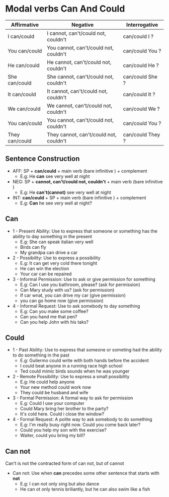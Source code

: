 # Modal verbs Can And Could

| Affirmative | Negative | Interrogative |
|-------|--------|-----------|
| I  can/could| I  cannot, can't/could not, couldn't | can/could I  ?|
| You can/could| You cannot, can't/could not, couldn't | can/could You ?|
| He can/could| He cannot, can't/could not, couldn't | can/could He ?|
| She can/could| She cannot, can't/could not, couldn't | can/could She ?|
| It can/could| It cannot, can't/could not, couldn't | can/could It ?|
| We can/could| We cannot, can't/could not, couldn't | can/could We ?|
| You can/could| You cannot, can't/could not, couldn't | can/could You ?|
| They can/could| They cannot, can't/could not, couldn't | can/could They ?|

## Sentence Construction

- AFF: SP + **can/could** + main verb (bare infinitive ) + complement
  - E.g: He **can** see very well at night
- NEG: SP + **cannot, can't/could not, couldn't** + main verb (bare infinitive )
  - E.g: He **can't(cannot)** see very well at night
- INT: **can/could** + SP + main verb (bare infinitive ) + complement
  - E.g: **Can** he see very well at night?

## Can

- 1 - Present Ability: Use to express that someone or something has the ability to day something in the present
  - E.g: She can speak italian very well
  - Birds can fly
  - My grandpa can drive a car
- 2 - Possibility: Use to express a possibility
  - E.g: It can get very cold there tonight
  - He can win the election
  - Your car can be repaired
- 3 - Informal Permission: Use to ask or give permission for something
  - E.g: Can I use you bathroom, please? (ask for permission)
  - Can Mary study with us? (ask for permission)
  - If car wnat, you can drive my car (give permission)
  - you can go home now (give permission)
- 4 - Informal Request: Use to ask somebody to day something
  - E.g: Can you make some coffee?
  - Can you hand me that pen?
  - Can you help John with his taks?

## Could

- 1 - Past Ability: Use to express that someone or someting had the ability to do something in the past
  - E.g: Guilermo could write with both hands before the accident
  - I could beat anyone in a running race high school
  - Ted could mimic birds sounds when he was younger
- 2 - Remote Possibility: Use to express a small possibility
  - E.g: He could help anyone
  - Your new method could work now
  - They could be husband and wife
- 3 - Formal Permission: A formal way to ask for permission
  - E.g: Could I use your computer
  - Could Mary bring her brother to the party?
  - It's cold here. Could i close the window?
- 4 - Formal Request: A polite way to ask somebody to do something
  - E.g: I'm really busy right now. Could you come back later?
  - Could you help my son with the exercise?
  - Waiter, could you bring my bill?

## Can not

Can't is not the contracted form of can not, but of cannot

- Can not: Use when **can** precedes some other sentence that starts with **not**
  - E.g: I can not only sing but also dance
  - He can ot only tennis briliantly, but he can also swim like a fish
